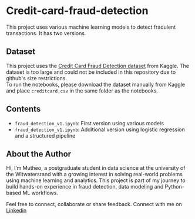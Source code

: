 # Credit-card-fraud-detection
This project uses various machine learning models to detect fradulent transactions.
It has two versions.

## Dataset
This project uses the [Credit Card Fraud Detection dataset](https://www.kaggle.com/datasets/mlg-ulb/creditcardfraud) from Kaggle.
The dataset is too large and could not be included in this repository due to github's size restrictions.  
To run the notebooks, please download the dataset manually from Kaggle and place `creditcard.csv` in the same folder as the notebooks.

## Contents
- `fraud_detection_v1.ipynb`: First version using various models
- `fraud_detection_v1.ipynb`: Additional version using logistic regression and a structured pipeline

## About the Author
Hi, I’m Mutheo, a postgraduate student in data science at the university of the Witwatersrand with a growing interest in solving real-world problems using machine learning and analytics. This project is part of my journey to build hands-on experience in fraud detection, data modeling and Python-based ML workflows.

Feel free to connect, collaborate or share feedback.
Connect with me on [Linkedin](https://www.linkedin.com/in/mutheo-mugabi-26174427b)


